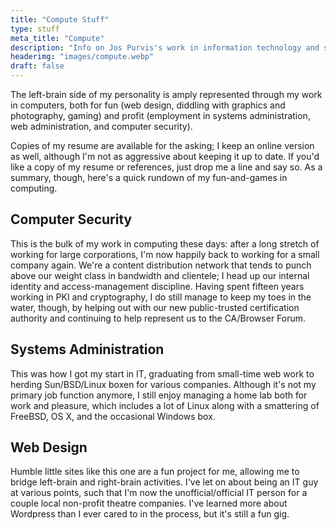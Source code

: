 ```yaml
---
title: "Compute Stuff"
type: stuff
meta_title: "Compute"
description: "Info on Jos Purvis's work in information technology and security"
headerimg: "images/compute.webp"
draft: false
---
```


The left-brain side of my personality is amply represented through my work in computers, both for fun (web design, diddling with graphics and photography, gaming) and profit (employment in systems administration, web administration, and computer security).

Copies of my resume are available for the asking; I keep an online version as well, although I'm not as aggressive about keeping it up to date. If you'd like a copy of my resume or references, just drop me a line and say so. As a summary, though, here's a quick rundown of my fun-and-games in computing.

## Computer Security

This is the bulk of my work in computing these days: after a long stretch of working for large corporations, I'm now happily back to working for a small company again. We're a content distribution network that tends to punch above our weight class in bandwidth and clientele; I head up our internal identity and access-management discipline. Having spent fifteen years working in PKI and cryptography, I do still manage to keep my toes in the water, though, by helping out with our new public-trusted certification authority and continuing to help represent us to the CA/Browser Forum.

## Systems Administration

This was how I got my start in IT, graduating from small-time web work to herding Sun/BSD/Linux boxen for various companies. Although it's not my primary job function anymore, I still enjoy managing a home lab both for work and pleasure, which includes a lot of Linux along with a smattering of FreeBSD, OS X, and the occasional Windows box.

## Web Design
Humble little sites like this one are a fun project for me, allowing me to bridge left-brain and right-brain activities. I've let on about being an IT guy at various points, such that I'm now the unofficial/official IT person for a couple local non-profit theatre companies. I've learned more about Wordpress than I ever cared to in the process, but it's still a fun gig.